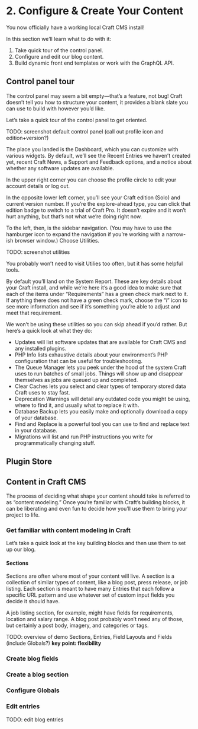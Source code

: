 # 2. Configure & Create Your Content

You now officially have a working local Craft CMS install!

In this section we’ll learn what to do with it:

1. Take quick tour of the control panel.
2. Configure and edit our blog content.
3. Build dynamic front end templates or work with the GraphQL API.

## Control panel tour

The control panel may seem a bit empty—that’s a feature, not bug! Craft doesn’t tell you how to structure your content, it provides a blank slate you can use to build with however you’d like.

Let’s take a quick tour of the control panel to get oriented.

TODO: screenshot default control panel (call out profile icon and edition+version?)

The place you landed is the Dashboard, which you can customize with various widgets. By default, we’ll see the Recent Entries we haven’t created yet, recent Craft News, a Support and Feedback options, and a notice about whether any software updates are available.

In the upper right corner you can choose the profile circle to edit your account details or log out.

In the opposite lower left corner, you’ll see your Craft edition (Solo) and current version number. If you’re the explore-ahead type, you can click that edition badge to switch to a trial of Craft Pro. It doesn’t expire and it won’t hurt anything, but that’s not what we’re doing right now.

To the left, then, is the sidebar navigation. (You may have to use the hamburger icon to expand the navigation if you’re working with a narrow-ish browser window.) Choose Utilities.

TODO: screenshot utilities

You probably won’t need to visit Utilies too often, but it has some helpful tools.

By default you’ll land on the System Report. These are key details about your Craft install, and while we’re here it’s a good idea to make sure that each of the items under “Requirements” has a green check mark next to it. If anything there does not have a green check mark, choose the “i” icon to see more information and see if it’s something you’re able to adjust and meet that requirement.

We won’t be using these utilities so you can skip ahead if you’d rather. But here’s a quick look at what they do:

- Updates will list software updates that are available for Craft CMS and any installed plugins.
- PHP Info lists exhaustive details about your environment’s PHP configuration that can be useful for troubleshooting.
- The Queue Manager lets you peek under the hood of the system Craft uses to run batches of small jobs. Things will show up and disappear themselves as jobs are queued up and completed.
- Clear Caches lets you select and clear types of temporary stored data Craft uses to stay fast.
- Deprecation Warnings will detail any outdated code you might be using, where to find it, and usually what to replace it with.
- Database Backup lets you easily make and optionally download a copy of your database.
- Find and Replace is a powerful tool you can use to find and replace text in your database.
- Migrations will list and run PHP instructions you write for programmatically changing stuff.

## Plugin Store

## Content in Craft CMS

The process of deciding what shape your content should take is referred to as “content modeling.” Once you’re familiar with Craft’s building blocks, it can be liberating and even fun to decide how you’ll use them to bring your project to life.

### Get familiar with content modeling in Craft

Let’s take a quick look at the key building blocks and then use them to set up our blog.

#### Sections

Sections are often where most of your content will live. A section is a collection of similar types of content, like a blog post, press release, or job listing. Each section is meant to have many Entries that each follow a specific URL pattern and use whatever set of custom input fields you decide it should have.

A job listing section, for example, might have fields for requirements, location and salary range. A blog post probably won’t need any of those, but certainly a post body, imagery, and categories or tags.


TODO: overview of demo Sections, Entries, Field Layouts and Fields (include Globals?) **key point: flexibility**

### Create blog fields

### Create a blog section

### Configure Globals

### Edit entries

TODO: edit blog entries
